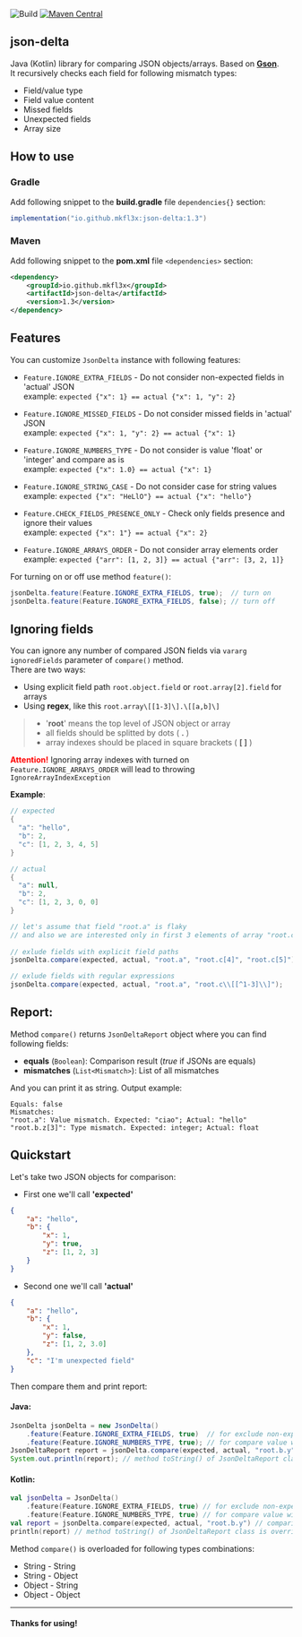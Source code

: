 ![Build](https://img.shields.io/github/actions/workflow/status/mkfl3x/json-delta/build.yml)
[![Maven Central](https://img.shields.io/maven-central/v/io.github.mkfl3x/json-delta?color=blue)](https://central.sonatype.com/artifact/io.github.mkfl3x/json-delta)

## json-delta
Java (Kotlin) library for comparing JSON objects/arrays. Based on [**Gson**](https://github.com/google/gson).  
It recursively checks each field for following mismatch types:
- Field/value type
- Field value content
- Missed fields
- Unexpected fields
- Array size
## How to use

### Gradle
Add following snippet to the **build.gradle** file `dependencies{}` section:
```groovy
implementation("io.github.mkfl3x:json-delta:1.3")
```

### Maven
Add following snippet to the **pom.xml** file `<dependencies>` section:
```xml
<dependency>
    <groupId>io.github.mkfl3x</groupId>
    <artifactId>json-delta</artifactId>
    <version>1.3</version>
</dependency>
```
## Features
You can customize `JsonDelta` instance with following features:
- `Feature.IGNORE_EXTRA_FIELDS` - Do not consider non-expected fields in 'actual' JSON  
  example: `expected {"x": 1} == actual {"x": 1, "y": 2}`


- `Feature.IGNORE_MISSED_FIELDS` - Do not consider missed fields in 'actual' JSON  
  example: `expected {"x": 1, "y": 2} == actual {"x": 1}`


- `Feature.IGNORE_NUMBERS_TYPE` - Do not consider is value 'float' or 'integer' and compare as is  
  example: `expected {"x": 1.0} == actual {"x": 1}`


- `Feature.IGNORE_STRING_CASE` - Do not consider case for string values  
  example: `expected {"x": "HeLlO"} == actual {"x": "hello"}`


- `Feature.CHECK_FIELDS_PRESENCE_ONLY` - Check only fields presence and ignore their values  
  example: `expected {"x": 1"} == actual {"x": 2}`


- `Feature.IGNORE_ARRAYS_ORDER` - Do not consider array elements order   
  example: `expected {"arr": [1, 2, 3]} == actual {"arr": [3, 2, 1]}`

For turning on or off use method `feature()`:
```java
jsonDelta.feature(Feature.IGNORE_EXTRA_FIELDS, true);  // turn on
jsonDelta.feature(Feature.IGNORE_EXTRA_FIELDS, false); // turn off
```
## Ignoring fields
You can ignore any number of compared JSON fields via `vararg ignoredFields` parameter of `compare()` method.  
There are two ways:
- Using explicit field path `root.object.field` or `root.array[2].field` for arrays
- Using **regex**, like this `root.array\[[1-3]\].\[[a,b]\]`

> - '**root**' means the top level of JSON object or array
> - all fields should be splitted by dots ( **.** )
> - array indexes should be placed in square brackets ( **[ ]** )

**<font color="red">Attention!</font>** Ignoring array indexes with turned on `Feature.IGNORE_ARRAYS_ORDER` will lead to throwing `IgnoreArrayIndexException`

**Example**:
```java
// expected
{
  "a": "hello",
  "b": 2,
  "c": [1, 2, 3, 4, 5]
}

// actual
{
  "a": null,
  "b": 2,
  "c": [1, 2, 3, 0, 0]
}

// let's assume that field "root.a" is flaky 
// and also we are interested only in first 3 elements of array "root.c"
        
// exlude fields with explicit field paths
jsonDelta.compare(expected, actual, "root.a", "root.c[4]", "root.c[5]");

// exlude fields with regular expressions
jsonDelta.compare(expected, actual, "root.a", "root.c\\[[^1-3]\\]");
```
## Report:
Method `compare()` returns  `JsonDeltaReport` object where you can find following fields:
- **equals** (`Boolean`): Comparison result (_true_ if JSONs are equals)
- **mismatches** (`List<Mismatch>`): List of all mismatches

And you can print it as string. Output example:
```text
Equals: false
Mismatches:
"root.a": Value mismatch. Expected: "ciao"; Actual: "hello"
"root.b.z[3]": Type mismatch. Expected: integer; Actual: float
```
## Quickstart
Let's take two JSON objects for comparison:
- First one we'll call **'expected'**
```json
{
    "a": "hello",
    "b": {
        "x": 1,
        "y": true,
        "z": [1, 2, 3]
    }
}
```
- Second one we'll call **'actual'**
```json
{
    "a": "hello",
    "b": {
        "x": 1,
        "y": false,
        "z": [1, 2, 3.0]
    },
    "c": "I'm unexpected field"
}
```
Then compare them and print report:
#### Java:
```java
JsonDelta jsonDelta = new JsonDelta()
    .feature(Feature.IGNORE_EXTRA_FIELDS, true)  // for exclude non-expected field "root.c"
    .feature(Feature.IGNORE_NUMBERS_TYPE, true); // for compare value with index 3 in array "root.b.z[3]" as is
JsonDeltaReport report = jsonDelta.compare(expected, actual, "root.b.y"); // comparison with excluded field "root.b.y"
System.out.println(report); // method toString() of JsonDeltaReport class is overridden
```
#### Kotlin:
```kotlin
val jsonDelta = JsonDelta()
    .feature(Feature.IGNORE_EXTRA_FIELDS, true) // for exclude non-expected field "root.c"
    .feature(Feature.IGNORE_NUMBERS_TYPE, true) // for compare value with index 3 in array "root.b.z[3]" as is
val report = jsonDelta.compare(expected, actual, "root.b.y") // comparison with excluded field "root.b.y"
println(report) // method toString() of JsonDeltaReport class is overridden
```
Method `compare()` is overloaded for following types combinations:
- String - String
- String - Object
- Object - String
- Object - Object
---
#### Thanks for using!